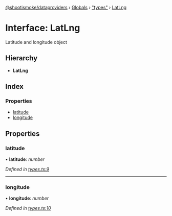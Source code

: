 [@shootismoke/dataproviders](../README.md) › [Globals](../globals.md) › ["types"](../modules/_types_.md) › [LatLng](_types_.latlng.md)

# Interface: LatLng

Latitude and longitude object

## Hierarchy

* **LatLng**

## Index

### Properties

* [latitude](_types_.latlng.md#latitude)
* [longitude](_types_.latlng.md#longitude)

## Properties

###  latitude

• **latitude**: *number*

*Defined in [types.ts:9](https://github.com/shootismoke/common/blob/0be10ae/packages/dataproviders/src/types.ts#L9)*

___

###  longitude

• **longitude**: *number*

*Defined in [types.ts:10](https://github.com/shootismoke/common/blob/0be10ae/packages/dataproviders/src/types.ts#L10)*
